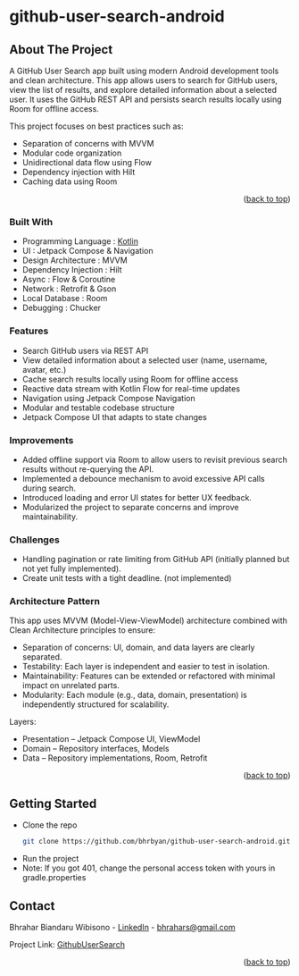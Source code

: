 # github-user-search-android

<!-- Improved compatibility of back to top link: See: https://github.com/othneildrew/Best-README-Template/pull/73 -->
<a id="readme-top"></a>

<!-- ABOUT THE PROJECT -->
## About The Project

A GitHub User Search app built using modern Android development tools and clean architecture.
This app allows users to search for GitHub users, view the list of results, and explore detailed information about a selected user.
It uses the GitHub REST API and persists search results locally using Room for offline access.

This project focuses on best practices such as:

* Separation of concerns with MVVM
* Modular code organization
* Unidirectional data flow using Flow
* Dependency injection with Hilt
* Caching data using Room

<p align="right">(<a href="#readme-top">back to top</a>)</p>

### Built With

* Programming Language : [Kotlin](https://kotlinlang.org/)
* UI : Jetpack Compose & Navigation
* Design Architecture : MVVM
* Dependency Injection : Hilt
* Async : Flow & Coroutine
* Network : Retrofit & Gson
* Local Database : Room
* Debugging : Chucker

### Features
* Search GitHub users via REST API
* View detailed information about a selected user (name, username, avatar, etc.)
* Cache search results locally using Room for offline access
* Reactive data stream with Kotlin Flow for real-time updates
* Navigation using Jetpack Compose Navigation
* Modular and testable codebase structure
* Jetpack Compose UI that adapts to state changes

### Improvements
* Added offline support via Room to allow users to revisit previous search results without re-querying the API.
* Implemented a debounce mechanism to avoid excessive API calls during search.
* Introduced loading and error UI states for better UX feedback.
* Modularized the project to separate concerns and improve maintainability.

### Challenges
* Handling pagination or rate limiting from GitHub API (initially planned but not yet fully implemented).
* Create unit tests with a tight deadline. (not implemented)

### Architecture Pattern
This app uses MVVM (Model-View-ViewModel) architecture combined with Clean Architecture principles to ensure:
* Separation of concerns: UI, domain, and data layers are clearly separated.
* Testability: Each layer is independent and easier to test in isolation.
* Maintainability: Features can be extended or refactored with minimal impact on unrelated parts.
* Modularity: Each module (e.g., data, domain, presentation) is independently structured for scalability.

Layers:
* Presentation – Jetpack Compose UI, ViewModel
* Domain – Repository interfaces, Models
* Data – Repository implementations, Room, Retrofit

<p align="right">(<a href="#readme-top">back to top</a>)</p>


<!-- GETTING STARTED -->
## Getting Started

* Clone the repo
  ```sh
  git clone https://github.com/bhrbyan/github-user-search-android.git
  ```
* Run the project
* Note: If you got 401, change the personal access token with yours in gradle.properties

<!-- CONTACT -->
## Contact

Bhrahar Biandaru Wibisono - [LinkedIn](https://www.linkedin.com/in/bhrahar-biandaru-wibisono-8a3570147/) - bhrahars@gmail.com

Project Link: [GithubUserSearch](https://github.com/bhrbyan/github-user-search-android)

<p align="right">(<a href="#readme-top">back to top</a>)</p>
